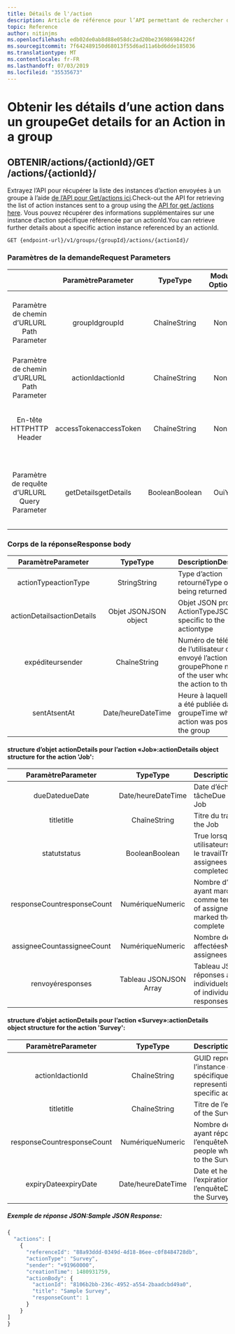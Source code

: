 ```yaml
---
title: Détails de l'/action
description: Article de référence pour l’API permettant de rechercher des détails sur les actions Kaizala
topic: Reference
author: nitinjms
ms.openlocfilehash: edb02de0ab8d88e058dc2ad20be236986984226f
ms.sourcegitcommit: 7f642489150d68013f55d6ad11a6bd6dde185036
ms.translationtype: MT
ms.contentlocale: fr-FR
ms.lasthandoff: 07/03/2019
ms.locfileid: "35535673"
---
```

# <a name="get-details-for-an-action-in-a-group"></a><span data-ttu-id="0e58f-103">Obtenir les détails d’une action dans un groupe</span><span class="sxs-lookup"><span data-stu-id="0e58f-103">Get details for an Action in a group</span></span>
## <a name="get-actionsactionid"></a><span data-ttu-id="0e58f-104">OBTENIR/actions/{actionId}/</span><span class="sxs-lookup"><span data-stu-id="0e58f-104">GET /actions/{actionId}/</span></span>

<span data-ttu-id="0e58f-105">Extrayez l’API pour récupérer la liste des instances d’action envoyées à un groupe à l’aide [de l’API pour Get/actions ici](actions_get.md).</span><span class="sxs-lookup"><span data-stu-id="0e58f-105">Check-out the API for retrieving the list of action instances sent to a group using the [API for get /actions here](actions_get.md).</span></span> <span data-ttu-id="0e58f-106">Vous pouvez récupérer des informations supplémentaires sur une instance d’action spécifique référencée par un actionId.</span><span class="sxs-lookup"><span data-stu-id="0e58f-106">You can retrieve further details about a specific action instance referenced by an actionId.</span></span>

    GET {endpoint-url}/v1/groups/{groupId}/actions/{actionId}/

### <a name="request-parameters"></a><span data-ttu-id="0e58f-107">Paramètres de la demande</span><span class="sxs-lookup"><span data-stu-id="0e58f-107">Request Parameters</span></span>

|  | <span data-ttu-id="0e58f-108">Paramètre</span><span class="sxs-lookup"><span data-stu-id="0e58f-108">Parameter</span></span> | <span data-ttu-id="0e58f-109">Type</span><span class="sxs-lookup"><span data-stu-id="0e58f-109">Type</span></span> | <span data-ttu-id="0e58f-110">Module?</span><span class="sxs-lookup"><span data-stu-id="0e58f-110">Optional?</span></span> | <span data-ttu-id="0e58f-111">Description</span><span class="sxs-lookup"><span data-stu-id="0e58f-111">Description</span></span> |
| :---: | :---: | :---: | :---: | :--- |
| <span data-ttu-id="0e58f-112">Paramètre de chemin d’URL</span><span class="sxs-lookup"><span data-stu-id="0e58f-112">URL Path Parameter</span></span> | <span data-ttu-id="0e58f-113">groupId</span><span class="sxs-lookup"><span data-stu-id="0e58f-113">groupId</span></span> | <span data-ttu-id="0e58f-114">Chaîne</span><span class="sxs-lookup"><span data-stu-id="0e58f-114">String</span></span> | <span data-ttu-id="0e58f-115">Non</span><span class="sxs-lookup"><span data-stu-id="0e58f-115">No</span></span> | <span data-ttu-id="0e58f-116">GUID représentant l’ID de ressource de la ressource de groupe spécifique</span><span class="sxs-lookup"><span data-stu-id="0e58f-116">GUID representing the groupId of the specific group resource</span></span> |
| <span data-ttu-id="0e58f-117">Paramètre de chemin d’URL</span><span class="sxs-lookup"><span data-stu-id="0e58f-117">URL Path Parameter</span></span> | <span data-ttu-id="0e58f-118">actionId</span><span class="sxs-lookup"><span data-stu-id="0e58f-118">actionId</span></span> | <span data-ttu-id="0e58f-119">Chaîne</span><span class="sxs-lookup"><span data-stu-id="0e58f-119">String</span></span> | <span data-ttu-id="0e58f-120">Non</span><span class="sxs-lookup"><span data-stu-id="0e58f-120">No</span></span> | <span data-ttu-id="0e58f-121">GUID représentant l’instance d’action spécifique</span><span class="sxs-lookup"><span data-stu-id="0e58f-121">GUID representing the specific action instance</span></span> |
| <span data-ttu-id="0e58f-122">En-tête HTTP</span><span class="sxs-lookup"><span data-stu-id="0e58f-122">HTTP Header</span></span> | <span data-ttu-id="0e58f-123">accessToken</span><span class="sxs-lookup"><span data-stu-id="0e58f-123">accessToken</span></span> | <span data-ttu-id="0e58f-124">Chaîne</span><span class="sxs-lookup"><span data-stu-id="0e58f-124">String</span></span> | <span data-ttu-id="0e58f-125">Non</span><span class="sxs-lookup"><span data-stu-id="0e58f-125">No</span></span> | <span data-ttu-id="0e58f-126">Jeton d’accès reçu depuis le point de terminaison auth</span><span class="sxs-lookup"><span data-stu-id="0e58f-126">Access Token received from the auth end-point</span></span> |
| <span data-ttu-id="0e58f-127">Paramètre de requête d’URL</span><span class="sxs-lookup"><span data-stu-id="0e58f-127">URL Query Parameter</span></span> | <span data-ttu-id="0e58f-128">getDetails</span><span class="sxs-lookup"><span data-stu-id="0e58f-128">getDetails</span></span> | <span data-ttu-id="0e58f-129">Boolean</span><span class="sxs-lookup"><span data-stu-id="0e58f-129">Boolean</span></span> | <span data-ttu-id="0e58f-130">Oui</span><span class="sxs-lookup"><span data-stu-id="0e58f-130">Yes</span></span> | <span data-ttu-id="0e58f-131">Utilisez pour obtenir des informations détaillées sur l’action spécifique; La valeur par défaut est false</span><span class="sxs-lookup"><span data-stu-id="0e58f-131">Use to get drill-down details of the specific action; Default is False</span></span> |

### <a name="response-body"></a><span data-ttu-id="0e58f-132">Corps de la réponse</span><span class="sxs-lookup"><span data-stu-id="0e58f-132">Response body</span></span>

| <span data-ttu-id="0e58f-133">Paramètre</span><span class="sxs-lookup"><span data-stu-id="0e58f-133">Parameter</span></span> | <span data-ttu-id="0e58f-134">Type</span><span class="sxs-lookup"><span data-stu-id="0e58f-134">Type</span></span> | <span data-ttu-id="0e58f-135">Description</span><span class="sxs-lookup"><span data-stu-id="0e58f-135">Description</span></span> |
| :---: | :---: | :--- |
| <span data-ttu-id="0e58f-136">actionType</span><span class="sxs-lookup"><span data-stu-id="0e58f-136">actionType</span></span> | <span data-ttu-id="0e58f-137">String</span><span class="sxs-lookup"><span data-stu-id="0e58f-137">String</span></span> | <span data-ttu-id="0e58f-138">Type d’action retourné</span><span class="sxs-lookup"><span data-stu-id="0e58f-138">Type of action being returned</span></span> |
| <span data-ttu-id="0e58f-139">actionDetails</span><span class="sxs-lookup"><span data-stu-id="0e58f-139">actionDetails</span></span> | <span data-ttu-id="0e58f-140">Objet JSON</span><span class="sxs-lookup"><span data-stu-id="0e58f-140">JSON object</span></span> | <span data-ttu-id="0e58f-141">Objet JSON propre au ActionType</span><span class="sxs-lookup"><span data-stu-id="0e58f-141">JSON object specific to the actiontype</span></span> |
| <span data-ttu-id="0e58f-142">expéditeur</span><span class="sxs-lookup"><span data-stu-id="0e58f-142">sender</span></span> | <span data-ttu-id="0e58f-143">Chaîne</span><span class="sxs-lookup"><span data-stu-id="0e58f-143">String</span></span> | <span data-ttu-id="0e58f-144">Numéro de téléphone de l’utilisateur qui a envoyé l’action au groupe</span><span class="sxs-lookup"><span data-stu-id="0e58f-144">Phone number of the user who sent the action to the group</span></span> |
| <span data-ttu-id="0e58f-145">sentAt</span><span class="sxs-lookup"><span data-stu-id="0e58f-145">sentAt</span></span> | <span data-ttu-id="0e58f-146">Date/heure</span><span class="sxs-lookup"><span data-stu-id="0e58f-146">DateTime</span></span> | <span data-ttu-id="0e58f-147">Heure à laquelle l’action a été publiée dans le groupe</span><span class="sxs-lookup"><span data-stu-id="0e58f-147">Time when the action was posted to the group</span></span> |

####  <a name="actiondetails-object-structure-for-the-action-job"></a><span data-ttu-id="0e58f-148">structure d’objet actionDetails pour l’action «Job»:</span><span class="sxs-lookup"><span data-stu-id="0e58f-148">actionDetails object structure for the action 'Job':</span></span>

| <span data-ttu-id="0e58f-149">Paramètre</span><span class="sxs-lookup"><span data-stu-id="0e58f-149">Parameter</span></span> | <span data-ttu-id="0e58f-150">Type</span><span class="sxs-lookup"><span data-stu-id="0e58f-150">Type</span></span> | <span data-ttu-id="0e58f-151">Description</span><span class="sxs-lookup"><span data-stu-id="0e58f-151">Description</span></span> |
| :---: | :---: | :--- |
| <span data-ttu-id="0e58f-152">dueDate</span><span class="sxs-lookup"><span data-stu-id="0e58f-152">dueDate</span></span> | <span data-ttu-id="0e58f-153">Date/heure</span><span class="sxs-lookup"><span data-stu-id="0e58f-153">DateTime</span></span> | <span data-ttu-id="0e58f-154">Date d’échéance de la tâche</span><span class="sxs-lookup"><span data-stu-id="0e58f-154">Due date for the Job</span></span> |
| <span data-ttu-id="0e58f-155">title</span><span class="sxs-lookup"><span data-stu-id="0e58f-155">title</span></span> | <span data-ttu-id="0e58f-156">Chaîne</span><span class="sxs-lookup"><span data-stu-id="0e58f-156">String</span></span> | <span data-ttu-id="0e58f-157">Titre du travail</span><span class="sxs-lookup"><span data-stu-id="0e58f-157">Title of the Job</span></span> |
| <span data-ttu-id="0e58f-158">statut</span><span class="sxs-lookup"><span data-stu-id="0e58f-158">status</span></span> | <span data-ttu-id="0e58f-159">Boolean</span><span class="sxs-lookup"><span data-stu-id="0e58f-159">Boolean</span></span> | <span data-ttu-id="0e58f-160">True lorsque tous les utilisateurs ont effectué le travail</span><span class="sxs-lookup"><span data-stu-id="0e58f-160">True when all assignees have completed the job</span></span> |
| <span data-ttu-id="0e58f-161">responseCount</span><span class="sxs-lookup"><span data-stu-id="0e58f-161">responseCount</span></span> | <span data-ttu-id="0e58f-162">Numérique</span><span class="sxs-lookup"><span data-stu-id="0e58f-162">Numeric</span></span> | <span data-ttu-id="0e58f-163">Nombre d’utilisateurs ayant marqué le travail comme terminé</span><span class="sxs-lookup"><span data-stu-id="0e58f-163">Number of assignees who have marked the job complete</span></span> |
| <span data-ttu-id="0e58f-164">assigneeCount</span><span class="sxs-lookup"><span data-stu-id="0e58f-164">assigneeCount</span></span> | <span data-ttu-id="0e58f-165">Numérique</span><span class="sxs-lookup"><span data-stu-id="0e58f-165">Numeric</span></span> | <span data-ttu-id="0e58f-166">Nombre de personnes affectées</span><span class="sxs-lookup"><span data-stu-id="0e58f-166">Number of assignees</span></span> |
| <span data-ttu-id="0e58f-167">renvoyé</span><span class="sxs-lookup"><span data-stu-id="0e58f-167">responses</span></span> | <span data-ttu-id="0e58f-168">Tableau JSON</span><span class="sxs-lookup"><span data-stu-id="0e58f-168">JSON Array</span></span> | <span data-ttu-id="0e58f-169">Tableau JSON de réponses aux travaux individuels</span><span class="sxs-lookup"><span data-stu-id="0e58f-169">JSON Array of individual Job responses</span></span> |

####  <a name="actiondetails-object-structure-for-the-action-survey"></a><span data-ttu-id="0e58f-170">structure d’objet actionDetails pour l’action «Survey»:</span><span class="sxs-lookup"><span data-stu-id="0e58f-170">actionDetails object structure for the action 'Survey':</span></span>

| <span data-ttu-id="0e58f-171">Paramètre</span><span class="sxs-lookup"><span data-stu-id="0e58f-171">Parameter</span></span> | <span data-ttu-id="0e58f-172">Type</span><span class="sxs-lookup"><span data-stu-id="0e58f-172">Type</span></span> | <span data-ttu-id="0e58f-173">Description</span><span class="sxs-lookup"><span data-stu-id="0e58f-173">Description</span></span> |
| :---: | :---: | :--- |
| <span data-ttu-id="0e58f-174">actionId</span><span class="sxs-lookup"><span data-stu-id="0e58f-174">actionId</span></span> | <span data-ttu-id="0e58f-175">Chaîne</span><span class="sxs-lookup"><span data-stu-id="0e58f-175">String</span></span> | <span data-ttu-id="0e58f-176">GUID représentant l’instance d’action spécifique</span><span class="sxs-lookup"><span data-stu-id="0e58f-176">GUID representing the specific action instance</span></span> |
| <span data-ttu-id="0e58f-177">title</span><span class="sxs-lookup"><span data-stu-id="0e58f-177">title</span></span> | <span data-ttu-id="0e58f-178">Chaîne</span><span class="sxs-lookup"><span data-stu-id="0e58f-178">String</span></span> | <span data-ttu-id="0e58f-179">Titre de l’enquête</span><span class="sxs-lookup"><span data-stu-id="0e58f-179">Title of the Survey</span></span> |
| <span data-ttu-id="0e58f-180">responseCount</span><span class="sxs-lookup"><span data-stu-id="0e58f-180">responseCount</span></span> | <span data-ttu-id="0e58f-181">Numérique</span><span class="sxs-lookup"><span data-stu-id="0e58f-181">Numeric</span></span> | <span data-ttu-id="0e58f-182">Nombre de personnes ayant répondu à l’enquête</span><span class="sxs-lookup"><span data-stu-id="0e58f-182">Number of people who responded to the Survey</span></span> |
| <span data-ttu-id="0e58f-183">expiryDate</span><span class="sxs-lookup"><span data-stu-id="0e58f-183">expiryDate</span></span> | <span data-ttu-id="0e58f-184">Date/heure</span><span class="sxs-lookup"><span data-stu-id="0e58f-184">DateTime</span></span> | <span data-ttu-id="0e58f-185">Date et heure de l’expiration de l’enquête</span><span class="sxs-lookup"><span data-stu-id="0e58f-185">DateTime of the Survey expiry time</span></span> |

##### <a name="sample-json-response"></a><span data-ttu-id="0e58f-186">Exemple de réponse JSON:</span><span class="sxs-lookup"><span data-stu-id="0e58f-186">Sample JSON Response:</span></span>

```javascript
{
  "actions": [
    {
      "referenceId": "88a93ddd-0349d-4d18-86ee-c0f8484728db",
      "actionType": "Survey",
      "sender": "+91960000",
      "creationTime": 1480931759,
      "actionBody": {
        "actionId": "8106b2bb-236c-4952-a554-2baadcbd49a0",
        "title": "Sample Survey",
        "responseCount": 1
      }
    }
]
}
```
